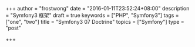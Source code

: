 +++
author = "frostwong"
date = "2016-01-11T23:52:24+08:00"
description = "Symfony3 框架"
draft = true
keywords = ["PHP", "Symfony3"]
tags = ["one", "two"]
title = "Symfony3 07 Doctrine"
topics = ["Symfony"]
type = "post"

+++

